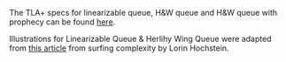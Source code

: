 The TLA+ specs for linearizable queue, H&W queue and H&W queue with prophecy can be found [here](https://github.com/lorin/tla-prophecy).

Illustrations for Linearizable Queue & Herlihy Wing Queue were adapted from [this article](https://surfingcomplexity.blog/2024/09/22/linearizability-refinement-prophecy/) from surfing complexity  by Lorin Hochstein.